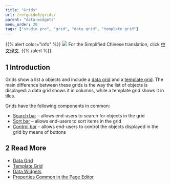 ```yaml
---
title: "Grids"
url: /refguide8/grids/
parent: "data-widgets"
menu_order: 20
tags: ["studio pro", "grid", "data grid", "template grid"]
---
```


{{% alert color="info" %}}
<img src="/attachments/china.png" class="d-inline-block" /> For the Simplified Chinese translation, click [中文译文](https://cdn.mendix.tencent-cloud.com/documentation/refguide8/grids.pdf).
{{% /alert %}}

## 1 Introduction

Grids show a list a objects and include a [data grid](/refguide8/data-grid/) and a [template grid](/refguide8/template-grid/). The main difference between these grids is the way the list of objects is displayed: a data grid shows it in columns, while a template grid shows it in tiles. 

Grids have the following components in common:

* [Search bar](/refguide8/search-bar/) –  allows end-users to search for objects in the grid 
* [Sort bar](/refguide8/sort-bar/) –  allows end-users to sort items in the grid 
* [Control bar](/refguide8/control-bar/) –  allows end-users to control the objects displayed in the grid by means of buttons 

## 2 Read More

* [Data Grid](/refguide8/data-grid/)
* [Template Grid](/refguide8/template-grid/)
* [Data Widgets](/refguide8/data-widgets/)
* [Properties Common in the Page Editor](/refguide8/common-widget-properties/)